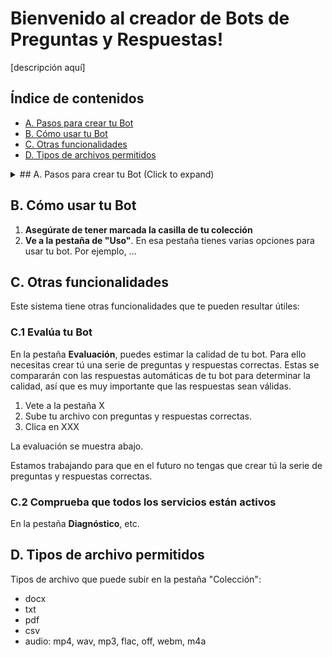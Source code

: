 # Bienvenido al creador de Bots de Preguntas y Respuestas!

[descripción aquí]

## Índice de contenidos
* [A. Pasos para crear tu Bot](#pasos_crear_bot)
* [B. Cómo usar tu Bot](#uso_bot)
* [C. Otras funcionalidades](#otros)
* [D. Tipos de archivos permitidos](#tipos_archivo)


<details> 
<a name="pasos_crear_bot"></a>
<!-- ## A. Pasos para crear tu Bot -->
<summary> ## A. Pasos para crear tu Bot (Click to expand)</summary>
Pasos para crear tu sistema de preguntas y respuestas:

1. **Crea una colección de documentos** vacía.
	1. Vete a la pestaña X
	2. Rellena Y
2. **Sube tus documentos**. Clica aquí para ver una lista de los tipos de archivo válidos. Los pasos para subir los documentos son los siguientes:
	1. Ve a la pestaña X
	2. Súbelos en el drag-and-drop
	3. Clica en ...
	4. Espera a ver el mensaje de ...
3. **Recalcula tu colección**. Para que los cambios de los nuevos documentos surtan efecto, tienes que recalcular la colección.
	1. Ve a la pestaña X
	2. Clica en el botón ...
[IMAGEN AQUÍ]

Voilà! Cuando veas este mensaje significa que tu colección está lista para usarse.
</details>

<!-- <details> -->
<a name="uso_bot"></a>
## B. Cómo usar tu Bot
<!-- <summary> ## B. Cómo usar tu Bot (Click to expand)</summary> -->
1. **Asegúrate de tener marcada la casilla de tu colección**
2. **Ve a la pestaña de "Uso"**. En esa pestaña tienes varias opciones para usar tu bot. Por ejemplo, ...
<!-- </details> -->

<!-- <details> -->
<a name="otros"></a>
## C. Otras funcionalidades
<!-- <summary> ## C. Otras funcionalidades (Click to expand)</summary> -->
Este sistema tiene otras funcionalidades que te pueden resultar útiles:

### C.1 Evalúa tu Bot
En la pestaña **Evaluación**, puedes estimar la calidad de tu bot. Para ello necesitas crear tú una serie de preguntas y respuestas correctas. Estas se compararán con las respuestas automáticas de tu bot para determinar la calidad, así que es muy importante que las respuestas sean válidas.

1. Vete a la pestaña X
2. Sube tu archivo con preguntas y respuestas correctas. 
3. Clica en XXX

La evaluación se muestra abajo.

Estamos trabajando para que en el futuro no tengas que crear tú la serie de preguntas y respuestas correctas. 

### C.2 Comprueba que todos los servicios están activos
En la pestaña **Diagnóstico**, etc.
<!-- </details> -->



<!-- <details> -->
<a name="tipos_archivo"></a>
## D. Tipos de archivo permitidos
<!-- <summary> ## D. Tipos de archivo permitidos (Click to expand)</summary> -->
Tipos de archivo que puede subir en la pestaña "Colección":
* docx
* txt
* pdf
* csv
* audio: mp4, wav, mp3, flac, off, webm, m4a
<!-- </details> -->
